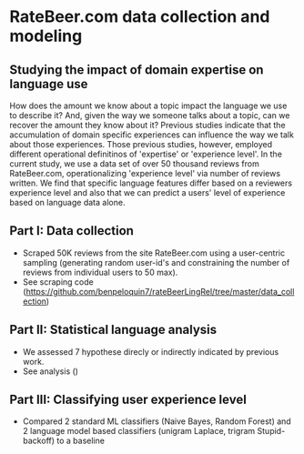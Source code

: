 # RateBeer.com data collection and modeling

## Studying the impact of domain expertise on language use

How does the amount we know about a topic impact the language we use to describe it? And, given the way we someone talks about a topic, can we recover the amount they know about it? Previous studies indicate that the accumulation of domain specific experiences can influence the way we talk about those experiences. Those previous studies, however, employed different operational definitinos of 'expertise' or 'experience level'. In the current study, we use a data set of over 50 thousand reviews from RateBeer.com, operationalizing 'experience level' via number of reviews written. We find that specific language features differ based on a reviewers experience level and also that we can predict a users' level of experience based on language data alone.

## Part I: Data collection

- Scraped 50K reviews from the site RateBeer.com using a user-centric sampling (generating random user-id's and constraining the number of reviews from individual users to 50 max).
- See scraping code (https://github.com/benpeloquin7/rateBeerLingRel/tree/master/data_collection)

## Part II: Statistical language analysis
- We assessed 7 hypothese direcly or indirectly indicated by previous work.
- See analysis () 

## Part III: Classifying user experience level
- Compared 2 standard ML classifiers (Naive Bayes, Random Forest) and 2 language model based classifiers (unigram Laplace, trigram Stupid-backoff) to a baseline
